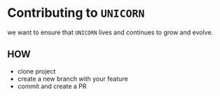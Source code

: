 # Contributing to `UNICORN`

we want to ensure that `UNICORN` lives and continues to grow and evolve. 


## HOW

- clone project
- create a new branch with your feature
- commit and create a PR


